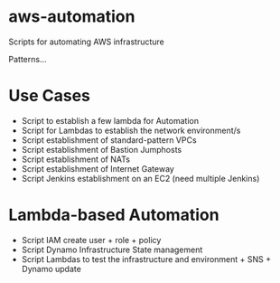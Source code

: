 # aws-automation
Scripts for automating AWS infrastructure

Patterns...

# Use Cases
- Script to establish a few lambda for Automation
- Script for Lambdas to establish the network environment/s
 - Script establishment of standard-pattern VPCs
 - Script establishment of Bastion Jumphosts
 - Script establishment of NATs
 - Script establishment of Internet Gateway
- Script Jenkins establishment on an EC2 (need multiple Jenkins)


# Lambda-based Automation
- Script IAM create user + role + policy
- Script Dynamo Infrastructure State management
- Script Lambdas to test the infrastructure and environment + SNS + Dynamo update


